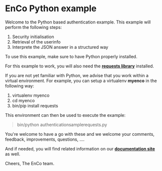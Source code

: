 EnCo Python example
===================

Welcome to the Python based authentication example.
This example will perform the following steps:

1. Security initialisation
1. Retrieval of the userinfo
1. Interprete the JSON answer in a structured way

To use this example, make sure to have Python properly installed.

For this example to work, you will also need the [**requests library**](http://docs.python-requests.org/en/master/) 
installed.

If you are not yet familiar with Python, we advise that you work within a virtual environment.
For example, you can setup a virtualenv **myenco** in the following way:

1. virtualenv myenco
1. cd myenco
1. bin/pip install requests

This environment can then be used to execute the example:

> bin/python authenticationsamplerequests.py


You're welcome to have a go with these and we welcome your comments, feedback, improvements, questions, ....

And if needed, you will find related information on our [**documentation site**](http://docs.enco.io/) as well.

Cheers,
The EnCo team.
